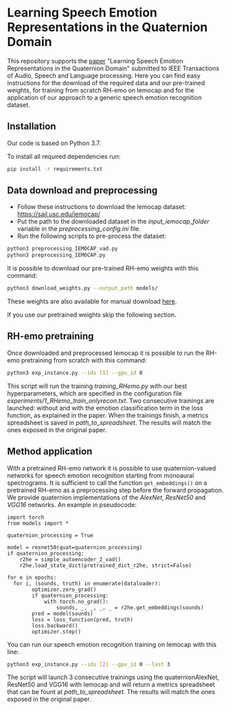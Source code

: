 # Learning Speech Emotion Representations in the Quaternion Domain
This repository supports the [paper](https://arxiv.org/abs/2204.02385) "Learning Speech Emotion Representations in the Quaternion Domain" submitted to IEEE Transactions of Audio, Speech and Language processing. Here you can find easy instructions for the download of the required data  and our pre-trained weights, for training from scratch RH-emo on Iemocap and for the application of our approach to a generic speech emotion recognition dataset.


## Installation
Our code is based on Python 3.7.

To install all required dependencies run:
```bash
pip install -r requirements.txt
```


## Data download and preprocessing
* Follow these instructions to download the Iemocap dataset: https://sail.usc.edu/iemocap/
* Put the path to the downloaded dataset in the *input_iemocap_folder* variable in the *preprocessing_config.ini* file.
* Run the following scripts to pre-process the dataset:
```bash
python3 preprocessing_IEMOCAP_vad.py
python3 preprocessing_IEMOCAP.py
```

It is possible to download our pre-trained RH-emo weights with this command:
```bash
python3 download_weights.py --output_path models/
```
These weights are also available for manual download [here](https://drive.google.com/file/d/1vCX0KHW44Q9plKTdkgyKZRcyjfgVA7jX/view?usp=sharing).

If you use our pretrained weights skip the following section.


## RH-emo pretraining
Once downloaded and preprocessed Iemocap it is possible to run the RH-emo pretraining from scratch with this command:
```bash
python3 exp_instance.py --ids [1] --gpu_id 0
```
This script will run the training *training_RHemo.py* with our best hyperparameters, which are specified in the configuration file *experiments/1_RHemo_train_onlyrecon.txt*.
Two consecutive trainings are launched: without and with the emotion classification term in the loss function, as explained in the paper. When the trainings finish, a metrics spreadsheet is saved in *path_to_spreadsheet*. The results will match the ones exposed in the original paper.


## Method application
With a pretrained RH-emo network it is possible to use quaternion-valued networks for speech emotion recognition starting from monoaural spectrograms. It is sufficient to call the function ```get_embeddings()``` on a pretrained RH-emo as a preprocessing step before the forward propagation. We provide quaternion implementations of the *AlexNet*, *ResNet50* and *VGG16* networks.
An example in pseudocode:
```python3
import torch
from models import *

quaternion_processing = True

model = resnet50(quat=quaternion_processing)
if quaternion_processing:
    r2he = simple_autoencoder_2_vad()
    r2he.load_state_dict(pretrained_dict_r2he, strict=False)

for e in epochs:
  for i, (sounds, truth) in enumerate(dataloader):
        optimizer.zero_grad()
        if quaternion_processing:
            with torch.no_grad():
                sounds, _, _, _, _ = r2he.get_embeddings(sounds)
        pred = model(sounds)
        loss = loss_function(pred, truth)
        loss.backward()
        optimizer.step()
```

You can run our speech emotion recognition training on Iemocap with this line:
```bash
python3 exp_instance.py --ids [2] --gpu_id 0 --last 3
```
The script will launch 3 consecutive trainings using the quaternionAlexNet, ResNet50 and VGG16 with Iemocap and will return a metrics spreadsheet that can be fount at *path_to_spreadsheet*. The results will match the ones exposed in the original paper.
